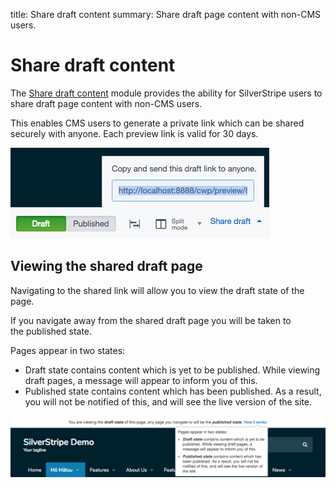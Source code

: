 title: Share draft content
summary: Share draft page content with non-CMS users.

# Share draft content

The [Share draft content](https://github.com/silverstripe/silverstripe-sharedraftcontent/) module provides the ability for SilverStripe users to share draft page content with non-CMS users.

This enables CMS users to generate a private link which can be shared securely with anyone. Each preview link is valid for 30 days.

![Share draft content CMS view](_images/share_draft_popover.png)

## Viewing the shared draft page

Navigating to the shared link will allow you to view the draft state of the page.

<div class="note" markdown="1">If you navigate away from the shared draft page you will be taken to the published state.</div>

Pages appear in two states:
* Draft state contains content which is yet to be published. While viewing draft pages, a message will appear to inform you of this.
* Published state contains content which has been published. As a result, you will not be notified of this, and will see the live version of the site.

![Share draft content front-end alert](_images/share_draft_frontend.png) <!-- to do update images when UI has been updated -->
